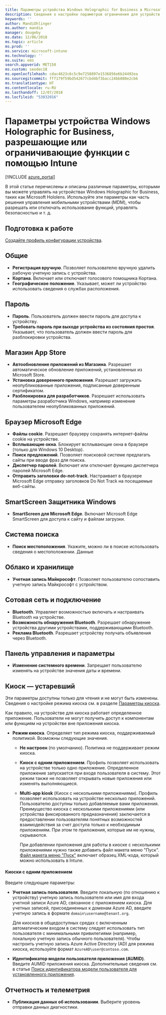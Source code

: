 ```yaml
---
title: Параметры устройства Windows Holographic for Business в Microsoft Intune в Azure | Документация Майкрософт
description: Сведения о настройке параметров ограничения для устройств с Windows Holographic for Business в Microsoft Intune, включая параметры для геолокации, паролей, установки приложений из Магазина приложений, файлов cookie и всплывающих окон в Microsoft Edge, Защитника Windows, системы поиска, облака и хранилища, подключения по Bluetooth, системного времени, данных об использовании и отмены регистрации в Azure.
keywords: ''
author: MandiOhlinger
ms.author: mandia
manager: dougeby
ms.date: 12/06/2018
ms.topic: article
ms.prod: ''
ms.service: microsoft-intune
ms.technology: ''
ms.suite: ems
search.appverid: MET150
ms.custom: seodec18
ms.openlocfilehash: cdac4623c6c5c9e7258897e1536856e6b24492ea
ms.sourcegitcommit: fff179f59bd542677cbd4bf3bacc24bb880e2cb6
ms.translationtype: HT
ms.contentlocale: ru-RU
ms.lasthandoff: 12/07/2018
ms.locfileid: "53032016"
---
```

# <a name="windows-holographic-for-business-device-settings-to-allow-or-restrict-features-using-intune"></a>Параметры устройства Windows Holographic for Business, разрешающие или ограничивающие функции с помощью Intune

[!INCLUDE [azure_portal](./includes/azure_portal.md)]

В этой статье перечислены и описаны различные параметры, которыми вы можете управлять на устройствах Windows Holographic for Business, таких как Microsoft Hololens. Используйте эти параметры как часть решения управления мобильными устройствами (MDM), чтобы разрешать или отключать использование функций, управлять безопасностью и т. д.

## <a name="before-you-begin"></a>Подготовка к работе

[Создайте профиль конфигурации устройства](device-restrictions-configure.md).

## <a name="general"></a>Общие

- **Регистрация вручную**. Позволяет пользователю вручную удалить рабочую учетную запись с устройства.
- **Кортана**. Включает или отключает голосового помощника Кортана.
- **Географическое положение**. Указывает, может ли устройство использовать сведения о службах расположения.

## <a name="password"></a>Пароль

- **Пароль**. Пользователь должен ввести пароль для доступа к устройству.
- **Требовать пароль при выходе устройства из состояния простоя**. Указывает, что пользователь должен ввести пароль для разблокировки устройства.

## <a name="app-store"></a>Магазин App Store

- **Автообновление приложений из Магазина**. Разрешает автоматическое обновление приложений, установленных из Microsoft Store.
- **Установка доверенного приложения**. Разрешает загружать неопубликованные приложения, подписанные доверенным сертификатом.
- **Разблокировка для разработчиков**. Разрешает использовать параметры разработчика Windows, например изменение пользователем неопубликованных приложений.

## <a name="microsoft-edge-browser"></a>Браузер Microsoft Edge

- **Файлы cookie**. Разрешает браузеру сохранять интернет-файлы cookie на устройстве.
- **Всплывающие окна**. Блокирует всплывающие окна в браузере (только для Windows 10 Desktop).
- **Поиск предложений**. Позволяет поисковой системе предлагать сайты при вводе фраз для поиска.
- **Диспетчер паролей**. Включает или отключает функцию диспетчера паролей Microsoft Edge.
- **Отправить заголовки do-not-track**. Настраивает в браузере Microsoft Edge отправку заголовков Do Not Track на посещаемые веб-сайты.

## <a name="windows-defender-smart-screen"></a>SmartScreen Защитника Windows

- **SmartScreen для Microsoft Edge**. Включает Microsoft Edge SmartScreen для доступа к сайту и файлам загрузки.

## <a name="search"></a>Система поиска

- **Поиск местоположения**. Укажите, можно ли в поиске использовать сведения о местоположении. Данные

## <a name="cloud-and-storage"></a>Облако и хранилище

- **Учетная запись Майкрософт**. Позволяет пользователю сопоставить учетную запись Майкрософт с устройством.

## <a name="cellular-and-connectivity"></a>Сотовая сеть и подключение

- **Bluetooth**. Управляет возможностью включать и настраивать Bluetooth на устройстве.
- **Возможность обнаружения Bluetooth**. Разрешает обнаружение устройства другими устройствами, поддерживающими Bluetooth.
- **Реклама Bluetooth**. Разрешает устройству получать объявления через Bluetooth.

## <a name="control-panel-and-settings"></a>Панель управления и параметры

- **Изменение системного времени**. Запрещает пользователю изменять на устройстве значения даты и времени.

## <a name="kiosk---obsolete"></a>Киоск — устаревший

Эти параметры доступны только для чтения и не могут быть изменены. Сведения о настройке режима киоска см. в разделе [Параметры киоска](kiosk-settings.md#windows-holographic-for-business).

Как правило, на устройстве для киоска работает определенное приложение. Пользователи не могут получить доступ к компонентам или функциям на устройстве вне приложения киоска.

- **Режим киоска**. Определяет тип режима киоска, поддерживаемый политикой. Возможны следующие значения.

  - **Не настроен** (по умолчанию). Политика не поддерживает режим киоска. 
  - **Киоск с одним приложением**. Профиль позволяет использовать на устройстве только одно приложение. Определенное приложение запускается при входе пользователя в систему. Этот режим также не позволяет открывать новые приложения или изменять выполняющиеся.
  - **Multi-app kiosk** (Киоск с несколькими приложениями). Профиль позволяет использовать на устройстве несколько приложений. Пользователю доступны только добавляемые вами приложения. Преимущество киоска с несколькими приложениями (или устройства фиксированного предназначения) заключается в предоставлении пользователям понятных возможностей взаимодействия за счет доступа только к необходимым приложениям. При этом те приложения, которые им не нужны, скрываются. 
  
    При добавлении приложения для работы в киоске с несколькими приложениями нужно также добавить файл макета меню "Пуск". [Файл макета меню "Пуск"](https://docs.microsoft.com/hololens/hololens-kiosk#start-layout-file-for-intune) включает образец XML-кода, который можно использовать в Intune. 

#### <a name="single-app-kiosks"></a>Киоски с одним приложением

Введите следующие параметры:

- **Учетная запись пользователя**. Введите локальную (по отношению к устройству) учетную запись пользователя или имя для входа учетной записи Azure AD, связанное с приложением киоска. Для учетных записей, присоединенных к доменам Azure AD, введите учетную запись в формате `domain\username@tenant.org`. 

    Для киосков в общедоступных средах с включенным автоматическим входом в систему следует использовать тип пользователя с минимальными привилегиями (например, локальную учетную запись обычного пользователя). Чтобы настроить учетную запись Azure Active Directory (AD) для режима киоска, используйте формат `AzureAD\user@contoso.com`.

- **Идентификатор модели пользователя приложения (AUMID)**. Введите AUMID приложения киоска. Дополнительные сведения см. в статье [Поиск идентификатора модели пользователя для установленного приложения](https://docs.microsoft.com/windows-hardware/customize/enterprise/find-the-application-user-model-id-of-an-installed-app).

## <a name="reporting-and-telemetry"></a>Отчетность и телеметрия

- **Публикация данных об использовании**. Выберите уровень отправки данных диагностики.
